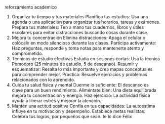 reforzamiento 
academico
1. Organiza tu tiempo y tus materiales
Planifica tus estudios: Usa una agenda o una aplicación para organizar tus horarios, tareas y exámenes.
Prepara tus materiales: Ten a mano tus cuadernos, libros y útiles escolares para evitar distracciones buscando cosas durante clase.
2. Mejora tu concentración
Elimina distracciones: Apaga el celular o colócalo en modo silencioso durante las clases.
Participa activamente: Haz preguntas, responde y toma notas para mantenerte atento y comprometido.
3. Técnicas de estudio efectivas
Estudia en sesiones cortas: Usa la técnica Pomodoro (25 minutos de estudio, 5 de descanso).
Resumir y esquematizar: Resalta lo más importante y crea mapas conceptuales para comprender mejor.
Practica: Resuelve ejercicios y problemas relacionados con lo aprendido.
4. Cuida tu salud física y mental
Duerme lo suficiente: El descanso es clave para un buen rendimiento.
Aliméntate bien: Una dieta equilibrada mejora tu concentración y energía.
Haz ejercicio: La actividad física ayuda a liberar estrés y mejorar la atención.
5. Mantén una actitud positiva
Confía en tus capacidades: La autoestima influye en tu motivación y desempeño.
Establece metas realistas: Celebra tus logros, por pequeños que sean.
te lo dice Félix 
